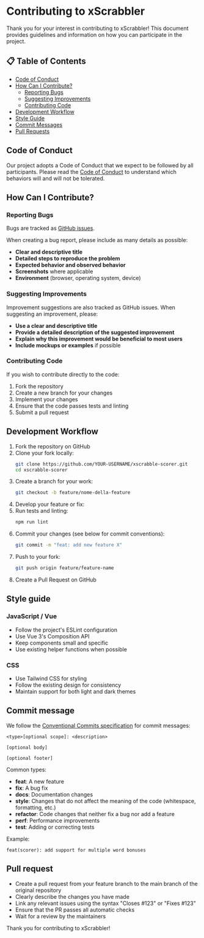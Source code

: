 # Contributing to xScrabbler

Thank you for your interest in contributing to xScrabbler! This document provides guidelines and information on how you can participate in the project.

## 📋 Table of Contents

- [Code of Conduct](#code-of-conduct)
- [How Can I Contribute?](#how-can-i-contribute)
  - [Reporting Bugs](#reporting-bugs)
  - [Suggesting Improvements](#suggesting-improvements)
  - [Contributing Code](#contributing-code)
- [Development Workflow](#development-workflow)
- [Style Guide](#style-guide)
- [Commit Messages](#commit-messages)
- [Pull Requests](#pull-requests)

## Code of Conduct

Our project adopts a Code of Conduct that we expect to be followed by all participants. Please read the [Code of Conduct](CODE_OF_CONDUCT.md) to understand which behaviors will and will not be tolerated.

## How Can I Contribute?

### Reporting Bugs

Bugs are tracked as [GitHub issues](https://github.com/exSnake/xscrabble-scorer/issues).

When creating a bug report, please include as many details as possible:

- **Clear and descriptive title**
- **Detailed steps to reproduce the problem**
- **Expected behavior and observed behavior**
- **Screenshots** where applicable
- **Environment** (browser, operating system, device)

### Suggesting Improvements

Improvement suggestions are also tracked as GitHub issues. When suggesting an improvement, please:

- **Use a clear and descriptive title**
- **Provide a detailed description of the suggested improvement**
- **Explain why this improvement would be beneficial to most users**
- **Include mockups or examples** if possible

### Contributing Code

If you wish to contribute directly to the code:

1. Fork the repository
2. Create a new branch for your changes
3. Implement your changes
4. Ensure that the code passes tests and linting
5. Submit a pull request

## Development Workflow

1. Fork the repository on GitHub
2. Clone your fork locally:
   ```bash
   git clone https://github.com/YOUR-USERNAME/xscrabble-scorer.git
   cd xscrabble-scorer
   ```
3. Create a branch for your work:
   ```bash
   git checkout -b feature/nome-della-feature
   ```
4. Develop your feature or fix:
5. Run tests and linting:
   ```bash
   npm run lint
   ```
6. Commit your changes (see below for commit conventions):
   ```bash
   git commit -m "feat: add new feature X"
   ```
7. Push to your fork:
   ```bash
   git push origin feature/feature-name
   ```
8. Create a Pull Request on GitHub

## Style guide

### JavaScript / Vue

- Follow the project's ESLint configuration
- Use Vue 3's Composition API
- Keep components small and specific
- Use existing helper functions when possible

### CSS

- Use Tailwind CSS for styling
- Follow the existing design for consistency
- Maintain support for both light and dark themes

## Commit message

We follow the [Conventional Commits specification](https://www.conventionalcommits.org/) for commit messages:

```
<type>[optional scope]: <description>

[optional body]

[optional footer]
```

Common types:
- **feat**: A new feature
- **fix**: A bug fix
- **docs**: Documentation changes
- **style**: Changes that do not affect the meaning of the code (whitespace, formatting, etc.)
- **refactor**: Code changes that neither fix a bug nor add a feature
- **perf**: Performance improvements
- **test**: Adding or correcting tests

Example:
```
feat(scorer): add support for multiple word bonuses
```

## Pull request

- Create a pull request from your feature branch to the main branch of the original repository
- Clearly describe the changes you have made
- Link any relevant issues using the syntax "Closes #123" or "Fixes #123"
- Ensure that the PR passes all automatic checks
- Wait for a review by the maintainers


Thank you for contributing to xScrabbler! 